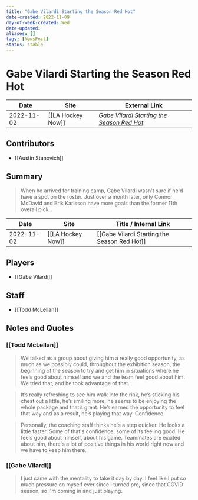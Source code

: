 ```yaml
---
title: "Gabe Vilardi Starting the Season Red Hot"
date-created: 2022-11-09
day-of-week-created: Wed
date-updated: 
aliases: []
tags: [NewsPost]
status: stable
---
```


# Gabe Vilardi Starting the Season Red Hot

| Date       | Site              | External Link                                                                                                                             |
| ---------- | ----------------- | ----------------------------------------------------------------------------------------------------------------------------------------- |
| 2022-11-02 | [[LA Hockey Now]] | [*Gabe Vilardi Starting the Season Red Hot*](https://www.lahockeynow.com/2022/09/29/gabe-vilardi-has-golden-opportunity-on-opening-night) |

## Contributors
- [[Austin Stanovich]]

## Summary
> When he arrived for training camp, Gabe Vilardi wasn't sure if he'd have a spot on the roster. Just over a month later, only Connor McDavid and Erik Karlsson have more goals than the former 11th overall pick.

| Date       | Site              | Title / Internal Link                        |
| ---------- | ----------------- | -------------------------------------------- |
| 2022-11-02 | [[LA Hockey Now]] | [[Gabe Vilardi Starting the Season Red Hot]] |

## Players
- [[Gabe Vilardi]]

## Staff
- [[Todd McLellan]]

## Notes and Quotes
### [[Todd McLellan]]
> We talked as a group about giving him a really good opportunity, as much as we possibly could, throughout the exhibition season, the beginning of the season to try and get him in situations where he feels good about himself and we and the team feel good about him. We tried that, and he took advantage of that.

> It’s really refreshing to see him walk into the rink, he’s sticking his chest out a little, he’s smiling more, he seems to be enjoying the whole package and that’s great. He’s earned the opportunity to feel that way and as a result, he’s playing that way. Confidence.

> Personally, the coaching staff thinks he's a step quicker. He looks a little faster. Some of that's confidence, some of its feeling good. He feels good about himself, about his game. Teammates are excited about him, there's a lot of positive things in his world right now and we have to keep him there.

### [[Gabe Vilardi]]
> I just came with the mentality to take it day by day. I feel like I put so much pressure on myself ever since I turned pro, since that COVID season, so I'm coming in and just playing.

